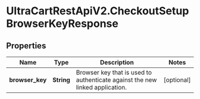 # UltraCartRestApiV2.CheckoutSetupBrowserKeyResponse

## Properties

Name | Type | Description | Notes
------------ | ------------- | ------------- | -------------
**browser_key** | **String** | Browser key that is used to authenticate against the new linked application. | [optional] 


